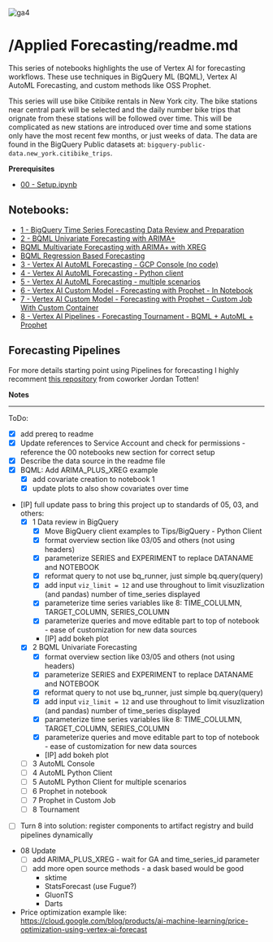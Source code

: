 ![ga4](https://www.google-analytics.com/collect?v=2&tid=G-6VDTYWLKX6&cid=1&en=page_view&sid=1&dl=statmike%2Fvertex-ai-mlops%2FApplied+Forecasting&dt=readme.md)

# /Applied Forecasting/readme.md

This series of notebooks highlights the use of Vertex AI for forecasting workflows.  These use techniques in BigQuery ML (BQML), Vertex AI AutoML Forecasting, and custom methods like OSS Prophet.

This series will use bike Citibike rentals in New York city. The bike stations near central park will be selected and the daily number bike trips that orignate from these stations will be followed over time. This will be complicated as new stations are introduced over time and some stations only have the most recent few months, or just weeks of data.  The data are found in the BigQuery Public datasets at: `bigquery-public-data.new_york.citibike_trips`.

**Prerequisites**
- [00 - Setup.ipynb](../00%20-%20Setup/00%20-%20Environment%20Setup.ipynb)

## Notebooks:
- [1 - BigQuery Time Series Forecasting Data Review and Preparation](./1%20-%20BigQuery%20Time%20Series%20Forecasting%20Data%20Review%20and%20Preparation.ipynb)
- [2 - BQML Univariate Forecasting with ARIMA+](./2%20-%20BQML%20Univariate%20Forecasting%20with%20ARIMA+.ipynb)
- [BQML Multivariate Forecasting with ARIMA+ with XREG](./BQML%20Multivariate%20Forecasting%20with%20ARIMA+%20XREG.ipynb)
- [BQML Regression Based Forecasting](./BQML%20Regression%20Based%20Forecasting.ipynb)
- [3 - Vertex AI AutoML Forecasting - GCP Console (no code)](./3%20-%20Vertex%20AI%20AutoML%20Forecasting%20-%20GCP%20Console%20(no%20code).ipynb)
- [4 - Vertex AI AutoML Forecasting - Python client](./4%20-%20Vertex%20AI%20AutoML%20Forecasting%20-%20Python%20client.ipynb)
- [5 - Vertex AI AutoML Forecasting - multiple scenarios](./5%20-%20Vertex%20AI%20AutoML%20Forecasting%20-%20multiple%20scenarios.ipynb)
- [6 - Vertex AI Custom Model - Forecasting with Prophet - In Notebook](./6%20-%20Vertex%20AI%20Custom%20Model%20-%20Forecasting%20with%20Prophet%20-%20In%20Notebook.ipynb)
- [7 - Vertex AI Custom Model - Forecasting with Prophet - Custom Job With Custom Container](./7%20-%20Vertex%20AI%20Custom%20Model%20-%20Forecasting%20with%20Prophet%20-%20Custom%20Job%20With%20Custom%20Container.ipynb)
- [8 - Vertex AI Pipelines - Forecasting Tournament - BQML + AutoML + Prophet](./8%20-%20Vertex%20AI%20Pipelines%20-%20Forecasting%20Tournament%20-%20BQML%20+%20AutoML%20+%20Prophet.ipynb)

## Forecasting Pipelines
For more details starting point using Pipelines for forecasting I highly recomment [this repository](https://github.com/tottenjordan/vertex-forecas-repo) from coworker Jordan Totten!


**Notes**

---
ToDo:
- [X] add prereq to readme
- [X] Update references to Service Account and check for permissions - reference the 00 notebooks new section for correct setup
- [X] Describe the data source in the readme file
- [X] BQML: Add ARIMA_PLUS_XREG example
    - [X] add covariate creation to notebook 1
    - [X] update plots to also show covariates over time
- [IP] full update pass to bring this project up to standards of 05, 03, and others:
    - [X] 1 Data review in BigQuery
        - [X] Move BigQuery client examples to Tips/BigQuery - Python Client
        - [X] format overview section like 03/05 and others (not using headers)
        - [X] parameterize SERIES and EXPERIMENT to replace DATANAME and NOTEBOOK
        - [X] reformat query to not use bq_runner, just simple bq.query(query)
        - [X] add input `viz_limit = 12` and use throughout to limit visuzlization (and pandas) number of time_series displayed
        - [X] parameterize time series variables like 8: TIME_COLULMN, TARGET_COLUMN, SERIES_COLUMN
        - [X] parameterize queries and move editable part to top of notebook - ease of customization for new data sources
        - [IP] add bokeh plot
    - [X] 2 BQML Univariate Forecasting
        - [X] format overview section like 03/05 and others (not using headers)
        - [X] parameterize SERIES and EXPERIMENT to replace DATANAME and NOTEBOOK
        - [X] reformat query to not use bq_runner, just simple bq.query(query)
        - [X] add input `viz_limit = 12` and use throughout to limit visuzlization (and pandas) number of time_series displayed
        - [X] parameterize time series variables like 8: TIME_COLULMN, TARGET_COLUMN, SERIES_COLUMN
        - [X] parameterize queries and move editable part to top of notebook - ease of customization for new data sources
        - [IP] add bokeh plot
    - [ ] 3 AutoML Console
    - [ ] 4 AutoML Python Client
    - [ ] 5 AutoML Python Client for multiple scenarios
    - [ ] 6 Prophet in notebook
    - [ ] 7 Prophet in Custom Job
    - [ ] 8 Tournament
- [ ] Turn 8 into solution: register components to artifact registry and build pipelines dynamically
- 08 Update
    - [ ] add ARIMA_PLUS_XREG - wait for GA and time_series_id parameter
    - [ ] add more open source methods - a dask based would be good
        - sktime
        - StatsForecast (use Fugue?)
        - GluonTS
        - Darts
- Price optimization example like: https://cloud.google.com/blog/products/ai-machine-learning/price-optimization-using-vertex-ai-forecast












